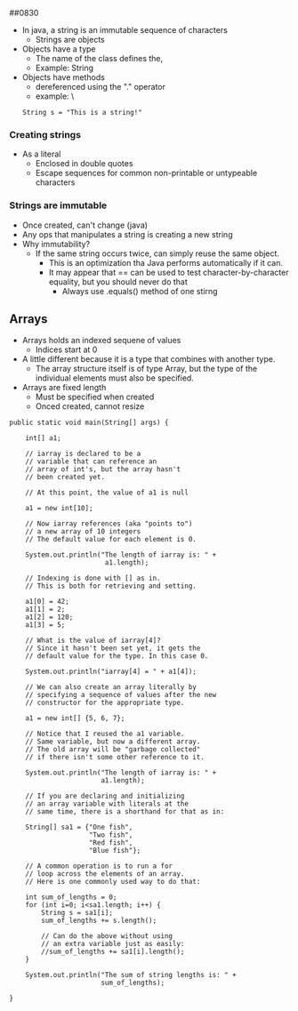 ##0830

* In java, a string is an immutable sequence of characters
    * Strings are objects
* Objects have a type
    * The name of the class defines the,
    * Example: String
* Objects have methods
    * dereferenced using the "." operator
    * example: \
    ```
    String s = "This is a string!"
    ```

### Creating strings
* As a literal
    * Enclosed in double quotes
    * Escape sequences for common non-printable or untypeable characters

### Strings are immutable
* Once created, can't change (java)
* Any ops that manipulates a string is creating a new string
* Why immutability?
    * If the same string occurs twice, can simply reuse the same object.
        * This is an optimization tha Java performs automatically if it can.
        * It may appear that == can be used to test character-by-character equality, but you should never do that
            * Always use .equals() method of one stirng

## Arrays
* Arrays holds an indexed sequene of values
    * Indices start at 0
* A little different because it is a type that combines with another type.
    * The array structure itself is of type Array, but the type of the individual elements must also be specified.
* Arrays are fixed length
    * Must be specified when created
    * Onced created, cannot resize

```
public static void main(String[] args) {

    int[] a1;

    // iarray is declared to be a
    // variable that can reference an
    // array of int's, but the array hasn't
    // been created yet.

    // At this point, the value of a1 is null

    a1 = new int[10];

    // Now iarray references (aka "points to")
    // a new array of 10 integers
    // The default value for each element is 0.

    System.out.println("The length of iarray is: " +
                        a1.length);

    // Indexing is done with [] as in.
    // This is both for retrieving and setting.

    a1[0] = 42;
    a1[1] = 2;
    a1[2] = 120;
    a1[3] = 5;

    // What is the value of iarray[4]?
    // Since it hasn't been set yet, it gets the
    // default value for the type. In this case 0.

    System.out.println("iarray[4] = " + a1[4]);

    // We can also create an array literally by
    // specifying a sequence of values after the new
    // constructor for the appropriate type.

    a1 = new int[] {5, 6, 7};

    // Notice that I reused the a1 variable.
    // Same variable, but now a different array.
    // The old array will be "garbage collected"
    // if there isn't some other reference to it.

    System.out.println("The length of iarray is: " +
                       a1.length);

    // If you are declaring and initializing
    // an array variable with literals at the
    // same time, there is a shorthand for that as in:

    String[] sa1 = {"One fish",
                    "Two fish",
                    "Red fish",
                    "Blue fish"};

    // A common operation is to run a for
    // loop across the elements of an array.
    // Here is one commonly used way to do that:

    int sum_of_lengths = 0;
    for (int i=0; i<sa1.length; i++) {
        String s = sa1[i];
        sum_of_lengths += s.length();

        // Can do the above without using
        // an extra variable just as easily:
        //sum_of_lengths += sa1[i].length();
    }

    System.out.println("The sum of string lengths is: " +
                       sum_of_lengths);

}
```
